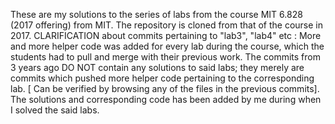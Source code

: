 These are my solutions to the series of labs from the course MIT 6.828 (2017 offering) from MIT. The repository is cloned from that of the course in 2017.
CLARIFICATION about commits pertaining to "lab3", "lab4" etc :
More and more helper code was added for every lab during the course, which the students had to pull and merge with their previous work. The commits from 3 years ago 
DO NOT contain any solutions to said labs; they merely are commits which pushed more helper code pertaining to the corresponding lab. [ Can be verified by browsing any 
of the files in the previous commits]. The solutions and corresponding code has been added by me during when I solved the said labs. 
